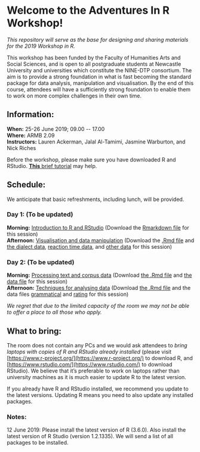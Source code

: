 # Welcome to the Adventures In R Workshop!

*This repository will serve as the base for designing and sharing materials for the 2019 Workshop in R.*

This workshop has been funded by the Faculty of Humanities Arts and Social Sciences, and is open to all postgraduate students at Newcastle University and universities which constitute the NINE-DTP consortium. The aim is to provide a strong foundation in what is fast becoming the standard package for data analysis, manipulation and visualisation. By the end of this course, attendees will have a sufficiently strong foundation to enable them to work on more complex challenges in their own time.

## Information:

**When:** 25-26 June 2019; 09.00 -- 17.00  
**Where:** ARMB 2.09  
**Instructors:** Lauren Ackerman, Jalal Al-Tamimi, Jasmine Warburton, and Nick Riches  

Before the workshop, please make sure you have downloaded R and RStudio. [**This** brief tutorial](docs/Setting_Up.nb.html) may help.

## Schedule:

We anticipate that basic refreshments, including lunch, will be provided.

### Day 1: (To be updated)

**Morning:** [Introduction to R and RStudio](/docs/Session_1-Introduction.nb.html) (Download the [Rmarkdown file](/docs/Session_1-Introduction.Rmd) for this session)  
**Afternoon:** [Visualisation and data manipulation](docs/Session_2-plots_dplyr.html) (Download the [.Rmd file](docs/Session_2-plots_dplyr.Rmd) and [the dialect data](data/dialectdata.csv), [reaction time data](data/reactiondata.txt), and [other data](data/plantanimalrt.csv) for this session)  

### Day 2: (To be updated)

**Morning:** [Processing text and corpus data](docs/Session_3.nb.html) (Download [the .Rmd file](docs/Session_3.Rmd) and [the data file](data/Shakespeare_data.csv) for this session)  
**Afternoon:** [Techniques for analysing data](docs/Session_4-AnalysingData.nb.html) (Download [the .Rmd file](docs/Session_4-AnalysingData.rmd) and the data files [grammatical](data/grammatical.csv) and [rating](data/rating.csv) for this session)


*We regret that due to the limited capacity of the room we may not be able to offer a place to all those who apply.*

## What to bring:

The room does not contain any PCs and we would ask attendees to *bring laptops with copies of R and RStudio already installed*
(please visit  [https://www.r-project.org/](https://www.r-project.org/) to download R, and [https://www.rstudio.com/](https://www.rstudio.com/) to download RStudio). We believe that it’s preferable to work on laptops rather than university machines as it is much easier to update R to the latest version.

If you already have R and RStudio installed, we recommend you update to the latest versions. Updating R means you need to also update any installed packages. 

### Notes:

12 June 2019: Please install the latest version of R (3.6.0). Also install the latest version of R Studio (version 1.2.1335). We will send a list of all packages to be installed.


